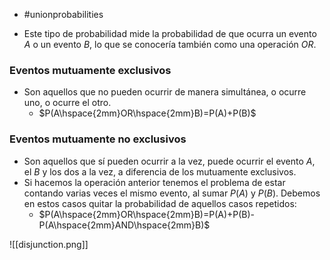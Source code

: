 - #unionprobabilities

- Este tipo de probabilidad mide la probabilidad de que ocurra un evento $A$ o un evento $B$, lo que se conocería también como una operación $OR$.

### Eventos mutuamente exclusivos
- Son aquellos que no pueden ocurrir de manera simultánea, o ocurre uno, o ocurre el otro.
	- $P(A\hspace{2mm}OR\hspace{2mm}B)=P(A)+P(B)$

### Eventos mutuamente no exclusivos
- Son aquellos que sí pueden ocurrir a la vez, puede ocurrir el evento $A$, el $B$ y los dos a la vez, a diferencia de los mutuamente exclusivos.
- Si hacemos la operación anterior tenemos el problema de estar contando varias veces el mismo evento, al sumar $P(A)$ y $P(B)$. Debemos en estos casos quitar la probabilidad de aquellos casos repetidos:
	- $P(A\hspace{2mm}OR\hspace{2mm}B)=P(A)+P(B)-P(A\hspace{2mm}AND\hspace{2mm}B)$

![[disjunction.png]]